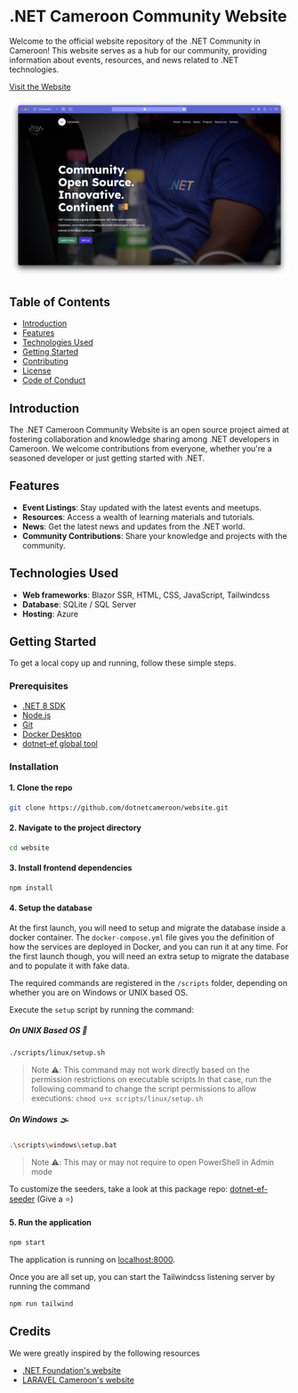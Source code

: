 # .NET Cameroon Community Website

Welcome to the official website repository of the .NET Community in Cameroon! This website serves as a hub for our community, providing information about events, resources, and news related to .NET technologies.

[Visit the Website](https://dotnet.cm/)

![HomePage](./docs/assets/homepage.png)

## Table of Contents

- [Introduction](#introduction)
- [Features](#features)
- [Technologies Used](#technologies-used)
- [Getting Started](#getting-started)
- [Contributing](./COUNTRIBUTING.md)
- [License](./LICENSE.txt)
- [Code of Conduct](./CODE_OF_CONDUCT.md)

## Introduction

The .NET Cameroon Community Website is an open source project aimed at fostering collaboration and knowledge sharing among .NET developers in Cameroon. We welcome contributions from everyone, whether you're a seasoned developer or just getting started with .NET.

## Features

- **Event Listings**: Stay updated with the latest events and meetups.
- **Resources**: Access a wealth of learning materials and tutorials.
- **News**: Get the latest news and updates from the .NET world.
- **Community Contributions**: Share your knowledge and projects with the community.

## Technologies Used

- **Web frameworks**: Blazor SSR, HTML, CSS, JavaScript, Tailwindcss
- **Database**: SQLite / SQL Server
- **Hosting**: Azure

## Getting Started

To get a local copy up and running, follow these simple steps.

### Prerequisites

- [.NET 8 SDK](https://dotnet.microsoft.com/en-us/download/dotnet/8.0)
- [Node.js](https://nodejs.org/en/download/package-manager)
- [Git](https://git-scm.com/downloads)
- [Docker Desktop](https://www.docker.com/products/docker-desktop/)
- [dotnet-ef global tool](https://learn.microsoft.com/en-us/ef/core/cli/dotnet)

### Installation

#### 1. Clone the repo

```sh
git clone https://github.com/dotnetcameroon/website.git
```

#### 2. Navigate to the project directory

```sh
cd website
```

#### 3. Install frontend dependencies

```sh
npm install
```

#### 4. Setup the database

At the first launch, you will need to setup and migrate the database inside a docker container.
The `docker-compose.yml` file gives you the definition of how the services are deployed in Docker, and you can run it at any time. For the first launch though, you will need an extra setup to migrate the database and to populate it with fake data.

The required commands are registered in the `/scripts` folder, depending on whether you are on Windows or UNIX based OS.

Execute the `setup` script by running the command:

##### **On UNIX Based OS 🐧**

```sh
./scripts/linux/setup.sh
```

> Note ⚠️:
> This command may not work directly based on the permission restrictions on executable scripts.In that case, run the following command to change the script permissions to allow executions:
> `chmod u+x scripts/linux/setup.sh`

##### **On Windows 🌫️**

```sh
.\scripts\windows\setup.bat
```

> Note ⚠️:
> This may or may not require to open PowerShell in Admin mode

To customize the seeders, take a look at this package repo: [dotnet-ef-seeder](https://github.com/djoufson/dotnet-ef-seeder) (Give a ⭐️)

#### 5. Run the application

```sh
npm start
```

The application is running on <localhost:8000>.

Once you are all set up, you can start the Tailwindcss listening server by running the command

```sh
npm run tailwind
```

## Credits

We were greatly inspired by the following resources

- [.NET Foundation's website](https://dotnetfoundation.org)
- [LARAVEL Cameroon's website](https://laravel.cm)
